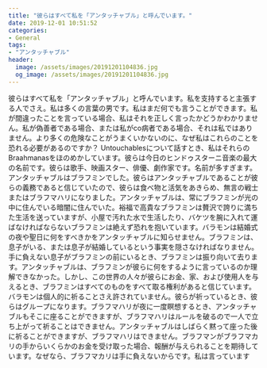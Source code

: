 ```yaml
---
title: "彼らはすべて私を「アンタッチャブル」と呼んでいます。"
date: 2019-12-01 10:51:52
categories:
- General
tags:
- "アンタッチャブル"
header:
  image: /assets/images/20191201104836.jpg
  og_image: /assets/images/20191201104836.jpg
---
```


彼らはすべて私を「アンタッチャブル」と呼んでいます。私を支持すると主張する人でさえ。私は多くの言葉の男です。私はまだ何でも言うことができます。私が間違ったことを言っている場合、私はそれを正しく言ったかどうかわかりません。私が偽善者である場合、または私がco病者である場合、それは私ではありません。より多くの危険なことがうまくいかないのに、なぜ私はこれらのことを恐れる必要があるのですか？ Untouchablesについて話すとき、私はそれらのBraahmanasをほのめかしています。彼らは今日のヒンドゥスターニ音楽の最大の名前です。彼らは歌手、映画スター、俳優、劇作家です。名前が多すぎます。アンタッチャブルはブラフミンでした。彼らはアンタッチャブルであることが彼らの義務であると信じていたので、彼らは食べ物と活気をあきらめ、無言の戦士またはブラフマハリになりました。アンタッチャブルは、常にブラフミンが光の中に住んでいる暗闇に住んでいた。裕福で高貴なブラフミンは贅沢で誇りに満ちた生活を送っていますが、小屋で汚れた水で生活したり、バケツを腕に入れて運ばなければならないブラフミンは絶えず恐れを抱いています。バラモンは結婚式の夜や聖日に何をすべきかをアンタッチャブルに知らせません。ブラフミンは、息子がいる、または息子が結婚しているという事実を隠さなければなりません。手に負えない息子がブラフミンの前にいるとき、ブラフミンは振り向いて去ります。アンタッチャブルは、ブラフミンが彼らに何をするように言っているのか理解できなかった。しかし、この世界の人々が彼らにお金、家、および使用人を与えるとき、ブラフミンはすべてのものをすべて取る権利があると信じています。バラモンは個人的に祈ることさえ許されていません。彼らが祈っているとき、彼らはグループになります。ブラフマハリが夜に一度瞑想するとき、アンタッチャブルもそこに座ることができますが、ブラフマハリはルールを破るので一人で立ち上がって祈ることはできません。アンタッチャブルはしばらく黙って座った後に祈ることができますが、ブラフマハリはできません。ブラフマンがブラフマカリの手からいくらかのお金を受け取った場合、報酬が与えられることを期待しています。なぜなら、ブラフマカリは手に負えないからです。私は言っています
